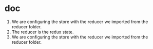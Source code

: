 # doc
1. We are configuring the store with the reducer we imported from the reducer folder.
2. The reducer is the redux state.
3. We are configuring the store with the reducer we imported from the reducer folder.
